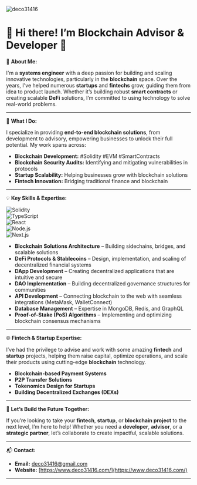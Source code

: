 ![deco31416](\deco31416\public\deco31416.svg)

# 👋 Hi there! I’m **Blockchain Advisor & Developer** :blue_heart:

🚀 **About Me:**

I'm a **systems engineer** with a deep passion for building and scaling innovative technologies, particularly in the **blockchain** space. Over the years, I've helped numerous **startups** and **fintechs** grow, guiding them from idea to product launch. Whether it’s building robust **smart contracts** or creating scalable **DeFi** solutions, I’m committed to using technology to solve real-world problems.

---

💼 **What I Do:**

I specialize in providing **end-to-end blockchain solutions**, from development to advisory, empowering businesses to unlock their full potential. My work spans across:

- **Blockchain Development:** #Solidity #EVM #SmartContracts  
- **Blockchain Security Audits:** Identifying and mitigating vulnerabilities in protocols  
- **Startup Scalability:** Helping businesses grow with blockchain solutions  
- **Fintech Innovation:** Bridging traditional finance and blockchain  

---

💡 **Key Skills & Expertise:**

![Solidity](https://img.shields.io/badge/Solidity-e6e6e6?style=for-the-badge&logo=solidity&logoColor=black)  
![TypeScript](https://img.shields.io/badge/TypeScript-007ACC?style=for-the-badge&logo=typescript&logoColor=white)  
![React](https://img.shields.io/badge/React-61DAFB?style=for-the-badge&logo=react&logoColor=white)  
![Node.js](https://img.shields.io/badge/Node.js-339933?style=for-the-badge&logo=node.js&logoColor=white)  
![Next.js](https://img.shields.io/badge/Next.js-000000?style=for-the-badge&logo=next.js&logoColor=white)

- **Blockchain Solutions Architecture** – Building sidechains, bridges, and scalable solutions
- **DeFi Protocols & Stablecoins** – Design, implementation, and scaling of decentralized financial systems
- **DApp Development** – Creating decentralized applications that are intuitive and secure
- **DAO Implementation** – Building decentralized governance structures for communities
- **API Development** – Connecting blockchain to the web with seamless integrations (MetaMask, WalletConnect)
- **Database Management** – Expertise in MongoDB, Redis, and GraphQL
- **Proof-of-Stake (PoS) Algorithms** – Implementing and optimizing blockchain consensus mechanisms

---

🌐 **Fintech & Startup Expertise:**

I’ve had the privilege to advise and work with some amazing **fintech** and **startup** projects, helping them raise capital, optimize operations, and scale their products using cutting-edge **blockchain** technology.

- **Blockchain-based Payment Systems**
- **P2P Transfer Solutions**
- **Tokenomics Design for Startups**
- **Building Decentralized Exchanges (DEXs)**

---

💬 **Let’s Build the Future Together:**

If you’re looking to take your **fintech**, **startup**, or **blockchain project** to the next level, I’m here to help! Whether you need a **developer**, **advisor**, or a **strategic partner**, let’s collaborate to create impactful, scalable solutions.

---

📬 **Contact:**
- **Email:** [deco31416@gmail.com](mailto:deco31416@gmail.com)
- **Website:** [https://www.deco31416.com/](https://www.deco31416.com/)

---

